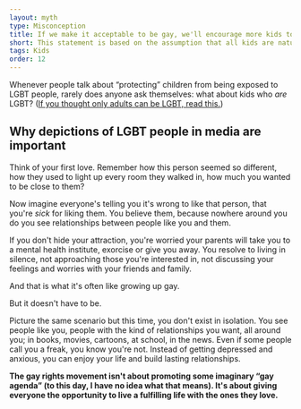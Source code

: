 ```yaml
---
layout: myth
type: Misconception
title: If we make it acceptable to be gay, we'll encourage more kids to become gay when they grow up.
short: This statement is based on the assumption that all kids are naturally straight and become (or choose to be) gay growing up. That assumption is false; just like straight kids often start having crushes when they're as young as 5, LGBT+ kids do too. **Depictions of LGBT+ people in media do not encourage kids to become gay, but rather validate their existing feelings, if present.** 
tags: Kids
order: 12
---
```


Whenever people talk about “protecting” children from being exposed to LGBT people, rarely does anyone ask themselves: what about kids who *are* LGBT? ([If you thought only adults can be LGBT, read this.](/lgbt-kids))

## Why depictions of LGBT people in media are important

Think of your first love. Remember how this person seemed so different, how they used to light up every room they walked in, how much you wanted to be close to them? 

Now imagine everyone's telling you it's wrong to like that person, that you're *sick* for liking them. You believe them, because nowhere around you do you see relationships between people like you and them. 

If you don't hide your attraction, you're worried your parents will take you to a mental health institute, exorcise or give you away. You resolve to living in silence, not approaching those you're interested in, not discussing your feelings and worries with your friends and family.

And that is what it's often like growing up gay.

But it doesn't have to be.

Picture the same scenario but this time, you don't exist in isolation. You see people like you, people with the kind of relationships you want, all around you; in books, movies, cartoons, at school, in the news. Even if some people call you a freak, you know you're not. Instead of getting depressed and anxious, you can enjoy your life and build lasting relationships.

**The gay rights movement isn't about promoting some imaginary “gay agenda” (to this day, I have no idea what that means). It's about giving everyone the opportunity to live a fulfilling life with the ones they love.**